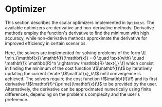 # Optimizer

This section describes the scalar optimizers implemented in `Optimist`. The available optimizers are derivative and non-derivative methods. Derivative methods employ the function's derivative to find the minimum with high accuracy, while non-derivative methods approximate the derivative for improved efficiency in certain scenarios.

Here, the solvers are implemented for solving problems of the form
\f[
  \min_{\mathbf{x}} \mathbf{f}(\mathbf{x}) = 0 \quad \text{with} \quad \mathbf{f}: \mathbb{R}^n \rightarrow \mathbb{R} \text{,}
\f]
which consist in finding the minimum of the cost function \f$\mathbf{f}\f$ by iteratively updating the current iterate \f$\mathbf{x}_k\f$ until convergence is achieved. The solvers require the cost function \f$\mathbf{f}\f$ and its first derivative \f$\mathbf{f}^{\prime}(\mathbf{x})\f$ to be provided by the user. Alternatively, the derivative can be approximated numerically using finite differences, depending on the problem's complexity and the user's preference.
